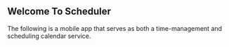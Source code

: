   ##                                             Welcome To Scheduler

  The following is a mobile app that serves as both a time-management and scheduling calendar service. 
